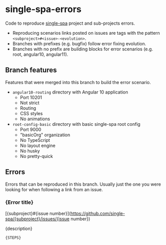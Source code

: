 # single-spa-errors

Code to reproduce [single-spa](https://github.com/single-spa) project and sub-projects errors.

* Reproducing scenarios links posted on issues are tags with the pattern
  `<subproject>#<issue>-<evolution>`.
* Branches with prefixes (e.g. bugfix) follow error fixing evolution.
* Branches with no prefix are building blocks for error scenarios (e.g. root, angular10, angular11).


## Branch features

Features that were merged into this branch to build the error scenario.

* `angular10-routing` directory with Angular 10 application
  * Port 10201
  * Not strict
  * Routing
  * CSS styles
  * No animations
* `root-config-basic` directory with basic single-spa root config
  * Port 9000
  * "basicOrg" organization
  * No TypeScript
  * No layout engine
  * No husky
  * No pretty-quick


## Errors

Errors that can be reproduced in this branch. Usually just the one you were looking for when
following a link from an issue.

### {Error title}

[{subproject}#{issue number}](https://github.com/single-spa/{subproject}/issues/{issue number})

{description}

```bash
{STEPS}
```
